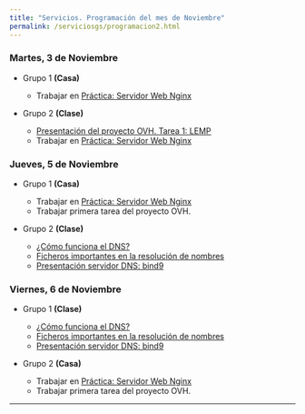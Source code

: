 ```yaml
---
title: "Servicios. Programación del mes de Noviembre"
permalink: /serviciosgs/programacion2.html
---
```


### Martes, 3 de Noviembre

* Grupo 1 **(Casa)**

    * Trabajar en  [Práctica: Servidor Web Nginx](u03/practica_web_nginx.html)

* Grupo 2 **(Clase)**

    * [Presentación del proyecto OVH. Tarea 1: LEMP](https://youtu.be/xyOwMEyR1GU)
    * Trabajar en  [Práctica: Servidor Web Nginx](u03/practica_web_nginx.html)

### Jueves, 5 de Noviembre

* Grupo 1 **(Casa)**

    * Trabajar en  [Práctica: Servidor Web Nginx](u03/practica_web_nginx.html)
    * Trabajar primera tarea del proyecto OVH.

* Grupo 2 **(Clase)**

    * [¿Cómo funciona el DNS?](http://blog.smaldone.com.ar/2006/12/05/como-funciona-el-dns/)
    * [Ficheros importantes en la resolución de nombres](u04/ficheros.html)
    * [Presentación servidor DNS: bind9](https://docs.google.com/presentation/d/e/2PACX-1vTMcnRn32srL05Zb-Ah7X6J_avhVl4sXI9qq6CdI0S9T2903Kl_11xA9eiMYrHDubqzS2dFimNQP6V4/pub?start=false&loop=false)

### Viernes, 6 de Noviembre

* Grupo 1 **(Clase)**

    * [¿Cómo funciona el DNS?](http://blog.smaldone.com.ar/2006/12/05/como-funciona-el-dns/)
    * [Ficheros importantes en la resolución de nombres](u04/ficheros.html)
    * [Presentación servidor DNS: bind9](https://docs.google.com/presentation/d/e/2PACX-1vTMcnRn32srL05Zb-Ah7X6J_avhVl4sXI9qq6CdI0S9T2903Kl_11xA9eiMYrHDubqzS2dFimNQP6V4/pub?start=false&loop=false)


* Grupo 2 **(Casa)**

    * Trabajar en  [Práctica: Servidor Web Nginx](u03/practica_web_nginx.html)
    * Trabajar primera tarea del proyecto OVH.


- - -
